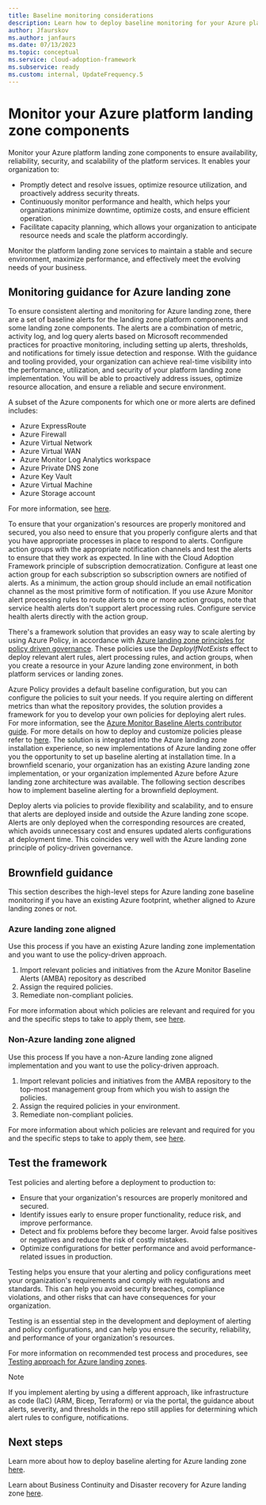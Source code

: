 ```yaml
---
title: Baseline monitoring considerations
description: Learn how to deploy baseline monitoring for your Azure platform services.
author: Jfaurskov
ms.author: janfaurs
ms.date: 07/13/2023
ms.topic: conceptual
ms.service: cloud-adoption-framework
ms.subservice: ready
ms.custom: internal, UpdateFrequency.5
---
```


# Monitor your Azure platform landing zone components

Monitor your Azure platform landing zone components to ensure availability, reliability, security, and scalability of the platform services. It enables your organization to:

- Promptly detect and resolve issues, optimize resource utilization, and proactively address security threats.
- Continuously monitor performance and health, which helps your organizations minimize downtime, optimize costs, and ensure efficient operation.
- Facilitate capacity planning, which allows your organization to anticipate resource needs and scale the platform accordingly.

Monitor the platform landing zone services to maintain a stable and secure environment, maximize performance, and effectively meet the evolving needs of your business.

## Monitoring guidance for Azure landing zone

To ensure consistent alerting and monitoring for Azure landing zone, there are a set of baseline alerts for the landing zone platform components and some landing zone components. The alerts are a combination of metric, activity log, and log query alerts based on Microsoft recommended practices for proactive monitoring, including setting up alerts, thresholds, and notifications for timely issue detection and response. With the guidance and tooling provided, your organization can achieve real-time visibility into the performance, utilization, and security of your platform landing zone implementation. You will be able to proactively address issues, optimize resource allocation, and ensure a reliable and secure environment.

A subset of the Azure components for which one or more alerts are defined includes:

- Azure ExpressRoute
- Azure Firewall
- Azure Virtual Network
- Azure Virtual WAN
- Azure Monitor Log Analytics workspace
- Azure Private DNS zone
- Azure Key Vault
- Azure Virtual Machine
- Azure Storage account

For more information, see [here](https://aka.ms/alz/monitor/alertdetails).

To ensure that your organization's resources are properly monitored and secured, you also need to ensure that you properly configure alerts and that you have appropriate processes in place to respond to alerts. Configure action groups with the appropriate notification channels and test the alerts to ensure that they work as expected. In line with the Cloud Adoption Framework principle of subscription democratization. Configure at least one action group for each subscription so subscription owners are notified of alerts. As a minimum, the action group should include an email notification channel as the most primitive form of notification. If you use Azure Monitor alert processing rules to route alerts to one or more action groups, note that service health alerts don't support alert processing rules. Configure service health alerts directly with the action group.

There's a framework solution that provides an easy way to scale alerting by using Azure Policy, in accordance with [Azure landing zone principles for policy driven governance](/azure/cloud-adoption-framework/ready/enterprise-scale/dine-guidance#why-use-dine-and-modify-policies). These policies use the *DeployIfNotExists* effect to deploy relevant alert rules, alert processing rules, and action groups, when you create a resource in your Azure landing zone environment, in both platform services or landing zones.  

Azure Policy provides a default baseline configuration, but you can configure the policies to suit your needs. If you require alerting on different metrics than what the repository provides, the solution provides a framework for you to develop your own policies for deploying alert rules. For more information, see the [Azure Monitor Baseline Alerts contributor guide](https://aka.ms/amba/contributing). For more details on how to deploy and customize policies please refer to [here](https://aka.ms/amba/alz/deploy). The solution is integrated into the Azure landing zone installation experience, so new implementations of Azure landing zone offer you the opportunity to set up baseline alerting at installation time. In a brownfield scenario, your organization has an existing Azure landing zone implementation, or your organization implemented Azure before Azure landing zone architecture was available. The following section describes how to implement baseline alerting for a brownfield deployment.

Deploy alerts via policies to provide flexibility and scalability, and to ensure that alerts are deployed inside and outside the Azure landing zone scope. Alerts are only deployed when the corresponding resources are created, which avoids unnecessary cost and ensures updated alerts configurations at deployment time. This coincides very well with the Azure landing zone principle of policy-driven governance.

## Brownfield guidance

This section describes the high-level steps for Azure landing zone baseline monitoring if you have an existing Azure footprint, whether aligned to Azure landing zones or not.

### Azure landing zone aligned

Use this process if you have an existing Azure landing zone implementation and you want to use the policy-driven approach.

1. Import relevant policies and initiatives from the Azure Monitor Baseline Alerts (AMBA) repository as described
2. Assign the required policies.
3. Remediate non-compliant policies.

For more information about which policies are relevant and required for you and the specific steps to take to apply them, see [here](https://aka.ms/amba/alz/brownfield).

### Non-Azure landing zone aligned

Use this process If you have a non-Azure landing zone aligned implementation and you want to use the policy-driven approach.

1. Import relevant policies and initiatives from the AMBA repository to the top-most management group from which you wish to assign the policies.
2. Assign the required policies in your environment.
3. Remediate non-compliant policies.

For more information about which policies are relevant and required for you and the specific steps to take to apply them, see [here](https://aka.ms/amba/alz/brownfield).

## Test the framework

Test policies and alerting before a deployment to production to:

- Ensure that your organization's resources are properly monitored and secured.
- Identify issues early to ensure proper functionality, reduce risk, and improve performance.
- Detect and fix problems before they become larger. Avoid false positives or negatives and reduce the risk of costly mistakes.
- Optimize configurations for better performance and avoid performance-related issues in production.

Testing helps you ensure that your alerting and policy configurations meet your organization's requirements and comply with regulations and standards. This can help you avoid security breaches, compliance violations, and other risks that can have consequences for your organization.

Testing is an essential step in the development and deployment of alerting and policy configurations, and can help you ensure the security, reliability, and performance of your organization's resources.

For more information on recommended test process and procedures, see [Testing approach for Azure landing zones](/azure/cloud-adoption-framework/ready/enterprise-scale/testing-approach).
>[!NOTE]
>If you implement alerting by using a different approach, like infrastructure as code (IaC) (ARM, Bicep, Terraform) or via the portal, the guidance about alerts, severity, and thresholds in the repo still applies for determining which alert rules to configure, notifications.

## Next steps

Learn more about how to deploy baseline alerting for Azure landing zone [here](https://aka.ms/amba/alz/deploy).

Learn about Business Continuity and Disaster recovery for Azure landing zone [here](/azure/cloud-adoption-framework/ready/landing-zone/design-area/management-business-continuity-disaster-recovery).
